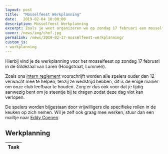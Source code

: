 ```yaml
---
layout: post
title:  "Mosselfeest Werkplanning"
date:   2019-02-04 10:00:00
description: Mosselfeest Werkplanning
excerpt: Zoals je weet organizeren we op zondag 17 februari een mosselfeest, hier vind je de werkplanning
cover: /news/img/chef.jpg
permalink: /news/2019-02-17-mosselfeest-werkplanning/
custom_js:
- workplanning
---
```


Hierbij vind je de werkplanning voor het mosselfeest op zondag 17 februari in de Gildezaal van Laren (Hoogstraat, Lummen).

Zoals ons [intern reglement](/club/reglement) voorschrijft worden alle spelers ouder dan 12 verwacht mee te helpen, tenzij ze wedstrijd hebben, dit is de enige manier om onze club leefbaar te houden. Zorg er dus ook voor dat je tijdig aanwezig bent om je steentje bij te dragen zodat deze dag vlot kan verlopen.

De spelers worden bijgestaan door vrijwilligers die specifieke rollen in de keuken op zich nemen. Wil je zelf ook graag mee werken, stuur dan een mailtje naar [Eddy Coenen](eddy.coenen1@telenet.be). 

## Werkplanning

<div id="workplanning" class="container content" data-id="1869bf77-b8a6-de44-a35f-e23b4551eb6b">
	<div class="responsive-table striped-table">
		<table id="workplanning-table">
			<thead>
				<tr>
					<th>Taak</th>
				</tr>
			</thead>			
		</table>
	</div>
</div>

<script type="text/template" id="shift-template">
	<div class="table-content">
		<div class="text-title"></div>
		<div class="text-subtitle"></div>
	</div>
</script>

<script type="text/template" id="task-template">
	<div class="table-content text-description"></div>	
</script>

<script type="text/template" id="allocation-template">
	<div class="table-content align-top">
		<ul class="allocated-list">
		</ul>
	</div>
	<div class="table-indicator text-indicator"></div>	
</script>
